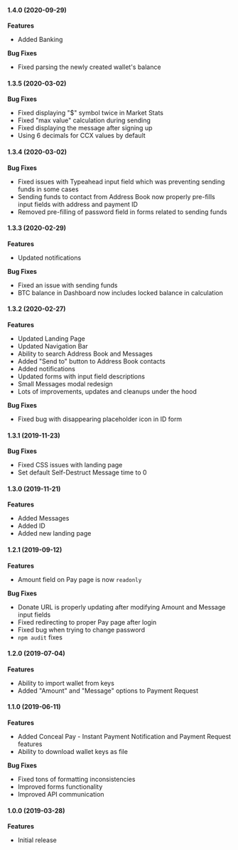 #### 1.4.0 (2020-09-29)

**Features**

 - Added Banking
 
**Bug Fixes**

 - Fixed parsing the newly created wallet's balance

#### 1.3.5 (2020-03-02)

**Bug Fixes**

 - Fixed displaying "$" symbol twice in Market Stats
 - Fixed "max value" calculation during sending
 - Fixed displaying the message after signing up
 - Using 6 decimals for CCX values by default

#### 1.3.4 (2020-03-02)

**Bug Fixes**

 - Fixed issues with Typeahead input field which was preventing sending funds in some cases
 - Sending funds to contact from Address Book now properly pre-fills input fields with address and payment ID
 - Removed pre-filling of password field in forms related to sending funds

#### 1.3.3 (2020-02-29)

**Features**

 - Updated notifications

**Bug Fixes**

 - Fixed an issue with sending funds
 - BTC balance in Dashboard now includes locked balance in calculation

#### 1.3.2 (2020-02-27)

**Features**

 - Updated Landing Page
 - Updated Navigation Bar
 - Ability to search Address Book and Messages
 - Added "Send to" button to Address Book contacts
 - Added notifications
 - Updated forms with input field descriptions
 - Small Messages modal redesign
 - Lots of improvements, updates and cleanups under the hood

**Bug Fixes**

 - Fixed bug with disappearing placeholder icon in ID form

#### 1.3.1 (2019-11-23)

**Bug Fixes**

 - Fixed CSS issues with landing page
 - Set default Self-Destruct Message time to 0

#### 1.3.0 (2019-11-21)

**Features**

 - Added Messages
 - Added ID
 - Added new landing page

#### 1.2.1 (2019-09-12)

**Features**

 - Amount field on Pay page is now `readonly`

**Bug Fixes**

 - Donate URL is properly updating after modifying Amount and Message input fields
 - Fixed redirecting to proper Pay page after login
 - Fixed bug when trying to change password
 - `npm audit` fixes

#### 1.2.0 (2019-07-04)

**Features**

 - Ability to import wallet from keys
 - Added "Amount" and "Message" options to Payment Request

#### 1.1.0 (2019-06-11)

**Features**

 - Added Conceal Pay - Instant Payment Notification and Payment Request features
 - Ability to download wallet keys as file

**Bug Fixes**

 - Fixed tons of formatting inconsistencies
 - Improved forms functionality
 - Improved API communication

#### 1.0.0 (2019-03-28)

**Features**

 - Initial release
